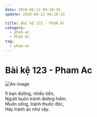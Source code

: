 ```yaml
---
date: 2020-06-12 04:10:19
update: 2020-06-12 04:10:19

title: Bài kệ 123 - Phẩm Ác
category:
  - pham-ac
  - Phẩm Ác
tag:
  - pham-ac
---
```


# Bài kệ 123 - Pham Ac

![An image](/img/pham-ac/pham-ac-123.jpg)

Ít bạn đường, nhiều tiền,<br>Người buôn tránh đường hiểm.<br>Muốn sống, tránh thuốc độc,<br>Hãy tránh ác như vậy.<br>
